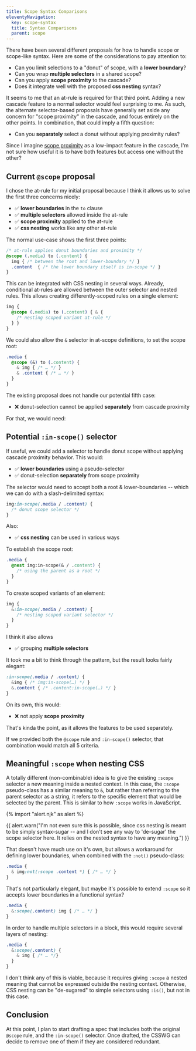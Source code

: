```yaml
---
title: Scope Syntax Comparisons
eleventyNavigation:
  key: scope-syntax
  title: Syntax Comparisons
  parent: scope
---
```


There have been several different proposals
for how to handle scope or scope-like syntax.
Here are some of the considerations to pay attention to:

- Can you limit selections to a "donut" of scope, with a **lower boundary**?
- Can you wrap **multiple selectors** in a shared scope?
- Can you apply **scope proximity** to the cascade?
- Does it integrate well with the proposed **css nesting** syntax?

It seems to me that an at-rule is required for that third point.
Adding a new cascade feature to a normal selector
would feel surprising to me.
As such, the alternate selector-based proposals
have generally set aside
any concern for "scope proximity" in the cascade,
and focus entirely on the other points.
In combination,
that could imply a fifth question:

- Can you **separately** select a donut without applying proximity rules?

Since I imagine [scope proximity](../cascade/)
as a low-impact feature in the cascade,
I'm not sure how useful it is to have both features
but access one without the other?

## Current `@scope` proposal

I chose the at-rule for my initial proposal
because I think it allows us to solve
the first three concerns nicely:

- ✅ **lower boundaries** in the `to` clause
- ✅ **multiple selectors** allowed inside the at-rule
- ✅ **scope proximity** applied to the at-rule
- ✅ **css nesting** works like any other at-rule

The normal use-case
shows the first three points:

```css
/* at-rule applies donut boundaries and proximity */
@scope (.media) to (.content) {
  img { /* between the root and lower-boundary */ }
  .content  { /* the lower boundary itself is in-scope */ }
}
```

This can be integrated with CSS nesting in several ways.
Already, conditional at-rules are allowed
between the outer selector and nested rules.
This allows creating differently-scoped rules
on a single element:

```css
img {
  @scope (.media) to (.content) { & {
    /* nesting scoped variant at-rule */
  } }
}
```

We could also allow
the `&` selector in at-scope definitions,
to set the scope root:

```css
.media {
  @scope (&) to (.content) {
    & img { /* … */ }
    & .content { /* … */ }
  }
}
```

The existing proposal does not handle
our potential fifth case:

- ❌ donut-selection cannot be applied **separately** from cascade proximity

For that, we would need:

## Potential `:in-scope()` selector

If useful,
we could add a selector to handle donut scope
without applying cascade proximity behavior.
This would:

- ✅ **lower boundaries** using a pseudo-selector
- ✅ donut-selection **separately** from scope proximity

The selector would need to accept both a root & lower-boundaries --
which we can do with a slash-delimited syntax:

```css
img:in-scope(.media / .content) {
  /* donut scope selector */
}
```

Also:

- ✅ **css nesting** can be used in various ways

To establish the scope root:

```css
.media {
  @nest img:in-scope(& / .content) {
    /* using the parent as a root */
  }
}
```

To create scoped variants of an element:

```css
img {
  &:in-scope(.media / .content) {
    /* nesting scoped variant selector */
  }
}
```

I think it also allows

- ✅ grouping **multiple selectors**

It took me a bit to think through the pattern,
but the result looks fairly elegant:

```css
:in-scope(.media / .content) {
  &img { /* img:in-scope(…) */ }
  &.content { /* .content:in-scope(…) */ }
}
```

On its own, this would:

- ❌ not apply **scope proximity**

That's kinda the point,
as it allows the features to be used separately.

If we provided both the `@scope` rule and `:in-scope()` selector,
that combination would match all 5 criteria.

## Meaningful `:scope` when nesting CSS

A totally different (non-combinable) idea
is to give the existing `:scope` selector
a new meaning inside a nested context.
In this case, the `:scope` pseudo-class
has a similar meaning to `&`,
but rather than referring to the parent selector as a string,
it refers to the specific element
that would be selected by the parent.
This is similar to how `:scope` works in JavaScript.

{% import "alert.njk" as alert %}

{{ alert.warn("I'm not even sure this is possible,
since css nesting is meant to be simply syntax-sugar --
and I don't see any way to 'de-sugar' the scope selector here.
It relies on the nested syntax to have any meaning.") }}

That doesn't have much use on it's own,
but allows a workaround for defining lower boundaries,
when combined with the `:not()` pseudo-class:

```css
.media {
  & img:not(:scope .content *) { /* … */ }
}
```

That's not particularly elegant,
but maybe it's possible to
extend `:scope` so it accepts lower boundaries
in a functional syntax?

```css
.media {
  &:scope(.content) img { /* … */ }
}
```

In order to handle multiple selectors in a block,
this would require several layers of nesting:

```css
.media {
  &:scope(.content) {
    & img { /* … */}
  }
}
```

I don't think any of this is viable,
because it requires giving `:scope`
a nested meaning that cannot be expressed
outside the nesting context.
Otherwise, CSS nesting can be "de-sugared"
to simple selectors using `:is()`,
but not in this case.

## Conclusion

At this point,
I plan to start drafting a spec
that includes both the original `@scope` rule,
and the `:in-scope()` selector.
Once drafted,
the CSSWG can decide to remove one of them
if they are considered redundant.
